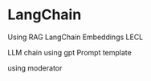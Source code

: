 # LangChain


Using RAG LangChain Embeddings LECL 


LLM chain 
using gpt
Prompt template

using moderator
